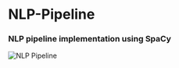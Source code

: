 # NLP-Pipeline
### NLP pipeline implementation using SpaCy
![NLP Pipeline](https://miro.medium.com/max/1000/1*zHLs87sp8R61ehUoXepWHA.png)
